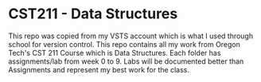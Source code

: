 # CST211 - Data Structures 
This repo was copied from my VSTS account which is what I used through school for version control. 
This repo contains all my work from Oregon Tech's CST 211 Course which is Data Structures. 
Each folder has assignments/lab from week 0 to 9. 
Labs will be documented better than Assignments and represent my best work for the class. 
